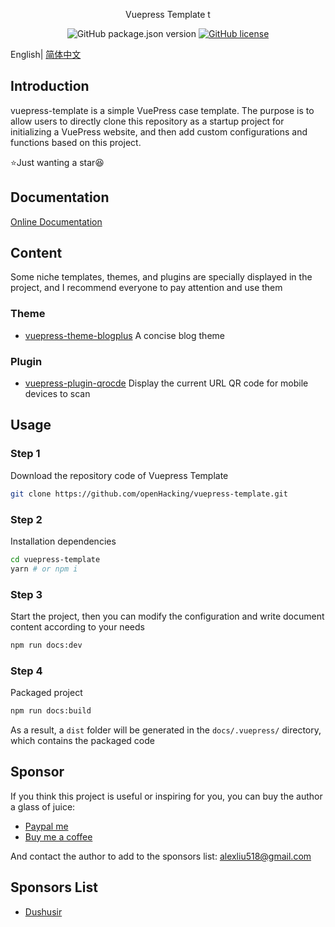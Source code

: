 <div align="center">

Vuepress Template t

![GitHub package.json version](https://img.shields.io/github/package-json/v/openHacking/vuepress-template?style=flat-square)
[![GitHub license](https://img.shields.io/github/license/openHacking/vuepress-template?style=flat-square)](https://github.com/openHacking/vuepress-template)
</div>

English| [简体中文](./README-zh.md)

## Introduction

vuepress-template is a simple VuePress case template. The purpose is to allow users to directly clone this repository as a startup project for initializing a VuePress website, and then add custom configurations and functions based on this project.

⭐Just wanting a star😆

## Documentation

[Online Documentation](https://lwebapp.com/vuepress-template/)

## Content

Some niche templates, themes, and plugins are specially displayed in the project, and I recommend everyone to pay attention and use them

### Theme

- [vuepress-theme-blogplus](https://github.com/Dushusir/vuepress-theme-blogplus) A concise blog theme

### Plugin

- [vuepress-plugin-qrocde](https://github.com/openHacking/vuepress-plugin-qrcode) Display the current URL QR code for mobile devices to scan

## Usage

### Step 1

Download the repository code of Vuepress Template
```sh
git clone https://github.com/openHacking/vuepress-template.git
```

### Step 2

Installation dependencies
```sh
cd vuepress-template
yarn # or npm i
```

### Step 3

Start the project, then you can modify the configuration and write document content according to your needs
```sh
npm run docs:dev
```

### Step 4

Packaged project
```sh
npm run docs:build
```
As a result, a `dist` folder will be generated in the `docs/.vuepress/` directory, which contains the packaged code

## Sponsor

If you think this project is useful or inspiring for you, you can buy the author a glass of juice:

- [Paypal me](https://paypal.me/AlexLiu518)
- [Buy me a coffee](https://www.buymeacoffee.com/openHacking)

And contact the author to add to the sponsors list: alexliu518@gmail.com

## Sponsors List

- [Dushusir](https://dushusir.github.io)
